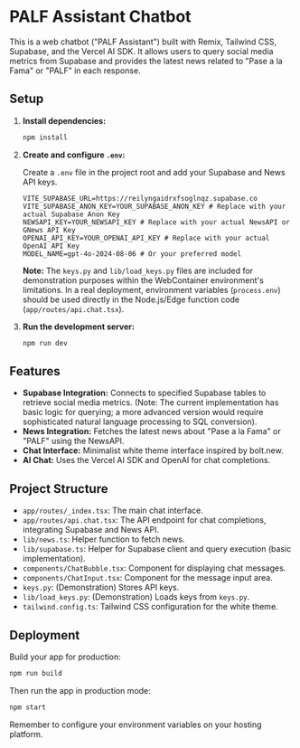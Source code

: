 # PALF Assistant Chatbot

This is a web chatbot ("PALF Assistant") built with Remix, Tailwind CSS, Supabase, and the Vercel AI SDK. It allows users to query social media metrics from Supabase and provides the latest news related to "Pase a la Fama" or "PALF" in each response.

## Setup

1.  **Install dependencies:**

    ```bash
    npm install
    ```

2.  **Create and configure `.env`:**

    Create a `.env` file in the project root and add your Supabase and News API keys.

    ```env
    VITE_SUPABASE_URL=https://reilyngaidrxfsoglnqz.supabase.co
    VITE_SUPABASE_ANON_KEY=YOUR_SUPABASE_ANON_KEY # Replace with your actual Supabase Anon Key
    NEWSAPI_KEY=YOUR_NEWSAPI_KEY # Replace with your actual NewsAPI or GNews API Key
    OPENAI_API_KEY=YOUR_OPENAI_API_KEY # Replace with your actual OpenAI API Key
    MODEL_NAME=gpt-4o-2024-08-06 # Or your preferred model
    ```
    **Note:** The `keys.py` and `lib/load_keys.py` files are included for demonstration purposes within the WebContainer environment's limitations. In a real deployment, environment variables (`process.env`) should be used directly in the Node.js/Edge function code (`app/routes/api.chat.tsx`).

3.  **Run the development server:**

    ```bash
    npm run dev
    ```

## Features

*   **Supabase Integration:** Connects to specified Supabase tables to retrieve social media metrics. (Note: The current implementation has basic logic for querying; a more advanced version would require sophisticated natural language processing to SQL conversion).
*   **News Integration:** Fetches the latest news about "Pase a la Fama" or "PALF" using the NewsAPI.
*   **Chat Interface:** Minimalist white theme interface inspired by bolt.new.
*   **AI Chat:** Uses the Vercel AI SDK and OpenAI for chat completions.

## Project Structure

*   `app/routes/_index.tsx`: The main chat interface.
*   `app/routes/api.chat.tsx`: The API endpoint for chat completions, integrating Supabase and News API.
*   `lib/news.ts`: Helper function to fetch news.
*   `lib/supabase.ts`: Helper for Supabase client and query execution (basic implementation).
*   `components/ChatBubble.tsx`: Component for displaying chat messages.
*   `components/ChatInput.tsx`: Component for the message input area.
*   `keys.py`: (Demonstration) Stores API keys.
*   `lib/load_keys.py`: (Demonstration) Loads keys from `keys.py`.
*   `tailwind.config.ts`: Tailwind CSS configuration for the white theme.

## Deployment

Build your app for production:

```sh
npm run build
```

Then run the app in production mode:

```sh
npm start
```

Remember to configure your environment variables on your hosting platform.
